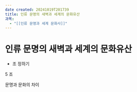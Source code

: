 ```yaml
---
date created: 20241019T201739
title: 인류 문명의 새벽과 세계의 문화유산
과목:
  - "[[인류 문명과 세계 문화사]]"
---
```


# 인류 문명의 새벽과 세계의 문화유산

- 조 정하기

5 조

문명과 문화의 차이
